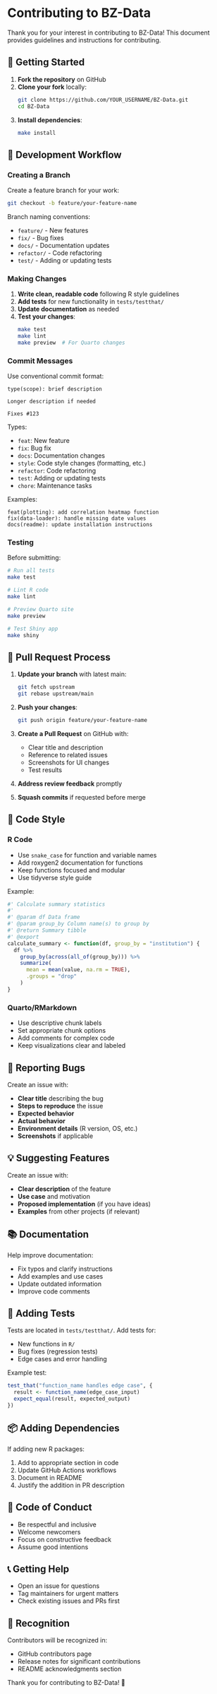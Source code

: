 # Contributing to BZ-Data

Thank you for your interest in contributing to BZ-Data! This document provides guidelines and instructions for contributing.

## 🚀 Getting Started

1. **Fork the repository** on GitHub
2. **Clone your fork** locally:
   ```bash
   git clone https://github.com/YOUR_USERNAME/BZ-Data.git
   cd BZ-Data
   ```
3. **Install dependencies**:
   ```bash
   make install
   ```

## 🔧 Development Workflow

### Creating a Branch

Create a feature branch for your work:

```bash
git checkout -b feature/your-feature-name
```

Branch naming conventions:
- `feature/` - New features
- `fix/` - Bug fixes
- `docs/` - Documentation updates
- `refactor/` - Code refactoring
- `test/` - Adding or updating tests

### Making Changes

1. **Write clean, readable code** following R style guidelines
2. **Add tests** for new functionality in `tests/testthat/`
3. **Update documentation** as needed
4. **Test your changes**:
   ```bash
   make test
   make lint
   make preview  # For Quarto changes
   ```

### Commit Messages

Use conventional commit format:

```
type(scope): brief description

Longer description if needed

Fixes #123
```

Types:
- `feat`: New feature
- `fix`: Bug fix
- `docs`: Documentation changes
- `style`: Code style changes (formatting, etc.)
- `refactor`: Code refactoring
- `test`: Adding or updating tests
- `chore`: Maintenance tasks

Examples:
```
feat(plotting): add correlation heatmap function
fix(data-loader): handle missing date values
docs(readme): update installation instructions
```

### Testing

Before submitting:

```bash
# Run all tests
make test

# Lint R code
make lint

# Preview Quarto site
make preview

# Test Shiny app
make shiny
```

## 📝 Pull Request Process

1. **Update your branch** with latest main:
   ```bash
   git fetch upstream
   git rebase upstream/main
   ```

2. **Push your changes**:
   ```bash
   git push origin feature/your-feature-name
   ```

3. **Create a Pull Request** on GitHub with:
   - Clear title and description
   - Reference to related issues
   - Screenshots for UI changes
   - Test results

4. **Address review feedback** promptly

5. **Squash commits** if requested before merge

## 🎨 Code Style

### R Code

- Use `snake_case` for function and variable names
- Add roxygen2 documentation for functions
- Keep functions focused and modular
- Use tidyverse style guide

Example:
```r
#' Calculate summary statistics
#'
#' @param df Data frame
#' @param group_by Column name(s) to group by
#' @return Summary tibble
#' @export
calculate_summary <- function(df, group_by = "institution") {
  df %>%
    group_by(across(all_of(group_by))) %>%
    summarize(
      mean = mean(value, na.rm = TRUE),
      .groups = "drop"
    )
}
```

### Quarto/RMarkdown

- Use descriptive chunk labels
- Set appropriate chunk options
- Add comments for complex code
- Keep visualizations clear and labeled

## 🐛 Reporting Bugs

Create an issue with:

- **Clear title** describing the bug
- **Steps to reproduce** the issue
- **Expected behavior**
- **Actual behavior**
- **Environment details** (R version, OS, etc.)
- **Screenshots** if applicable

## 💡 Suggesting Features

Create an issue with:

- **Clear description** of the feature
- **Use case** and motivation
- **Proposed implementation** (if you have ideas)
- **Examples** from other projects (if relevant)

## 📚 Documentation

Help improve documentation:

- Fix typos and clarify instructions
- Add examples and use cases
- Update outdated information
- Improve code comments

## 🧪 Adding Tests

Tests are located in `tests/testthat/`. Add tests for:

- New functions in `R/`
- Bug fixes (regression tests)
- Edge cases and error handling

Example test:
```r
test_that("function_name handles edge case", {
  result <- function_name(edge_case_input)
  expect_equal(result, expected_output)
})
```

## 📦 Adding Dependencies

If adding new R packages:

1. Add to appropriate section in code
2. Update GitHub Actions workflows
3. Document in README
4. Justify the addition in PR description

## 🤝 Code of Conduct

- Be respectful and inclusive
- Welcome newcomers
- Focus on constructive feedback
- Assume good intentions

## 📞 Getting Help

- Open an issue for questions
- Tag maintainers for urgent matters
- Check existing issues and PRs first

## 🎉 Recognition

Contributors will be recognized in:
- GitHub contributors page
- Release notes for significant contributions
- README acknowledgments section

Thank you for contributing to BZ-Data! 🚀

